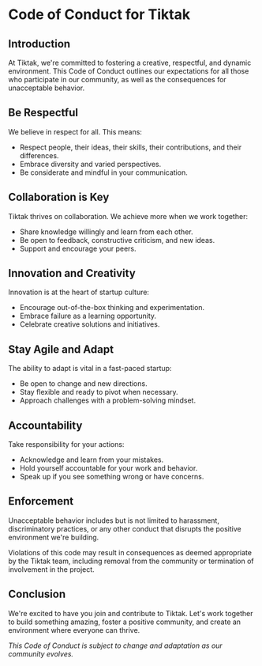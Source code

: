 # Code of Conduct for Tiktak

## Introduction

At Tiktak, we're committed to fostering a creative, respectful, and dynamic environment. This Code of Conduct outlines our expectations for all those who participate in our community, as well as the consequences for unacceptable behavior.

## Be Respectful

We believe in respect for all. This means:

- Respect people, their ideas, their skills, their contributions, and their differences.
- Embrace diversity and varied perspectives.
- Be considerate and mindful in your communication.

## Collaboration is Key

Tiktak thrives on collaboration. We achieve more when we work together:

- Share knowledge willingly and learn from each other.
- Be open to feedback, constructive criticism, and new ideas.
- Support and encourage your peers.

## Innovation and Creativity

Innovation is at the heart of startup culture:

- Encourage out-of-the-box thinking and experimentation.
- Embrace failure as a learning opportunity.
- Celebrate creative solutions and initiatives.

## Stay Agile and Adapt

The ability to adapt is vital in a fast-paced startup:

- Be open to change and new directions.
- Stay flexible and ready to pivot when necessary.
- Approach challenges with a problem-solving mindset.

## Accountability

Take responsibility for your actions:

- Acknowledge and learn from your mistakes.
- Hold yourself accountable for your work and behavior.
- Speak up if you see something wrong or have concerns.

## Enforcement

Unacceptable behavior includes but is not limited to harassment, discriminatory practices, or any other conduct that disrupts the positive environment we're building.

Violations of this code may result in consequences as deemed appropriate by the Tiktak team, including removal from the community or termination of involvement in the project.

## Conclusion

We're excited to have you join and contribute to Tiktak. Let's work together to build something amazing, foster a positive community, and create an environment where everyone can thrive.

_This Code of Conduct is subject to change and adaptation as our community evolves._
